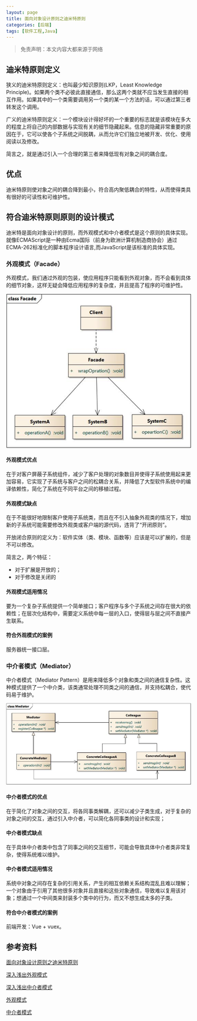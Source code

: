 ```yaml
---
layout: page
title: 面向对象设计原则之迪米特原则
categories: [后端]
tags: [软件工程,Java]
---
```


> 免责声明：本文内容大都来源于网络

## 迪米特原则定义
狭义的迪米特原则定义：也叫最少知识原则(LKP，Least Knowledge Principle)。如果两个类不必彼此直接通信，那么这两个类就不应当发生直接的相互作用。如果其中的一个类需要调用另一个类的某一个方法的话，可以通过第三者转发这个调用。

广义的迪米特原则定义：一个模块设计得好坏的一个重要的标志就是该模块在多大的程度上将自己的内部数据与实现有关的细节隐藏起来。信息的隐藏非常重要的原因在于，它可以使各个子系统之间脱耦，从而允许它们独立地被开发、优化、使用阅读以及修改。


简言之，就是通过引入一个合理的第三者来降低现有对象之间的耦合度。

## 优点
迪米特原则使对象之间的耦合降到最小，符合高内聚低耦合的特性，从而使得类具有很好的可读性和可维护性。

## 符合迪米特原则原则的设计模式
迪米特是面向对象设计的原则，而外观模式和中介者模式是这个原则的具体实现。就像ECMAScript是一种由Ecma国际（前身为欧洲计算机制造商协会）通过ECMA-262标准化的脚本程序设计语言,而JavaScript是该标准的具体实现。

### 外观模式（Facade）
外观模式，我们通过外观的包装，使应用程序只能看到外观对象，而不会看到具体的细节对象，这样无疑会降低应用程序的复杂度，并且提高了程序的可维护性。

![Facade](/images/2018/0423_01.jpg)

#### 外观模式优点
在于对客户屏蔽子系统组件，减少了客户处理的对象数目并使得子系统使用起来更加容易，它实现了子系统与客户之间的松耦合关系，并降低了大型软件系统中的编译依赖性，简化了系统在不同平台之间的移植过程。

#### 外观模式缺点
在于不能很好地限制客户使用子系统类，而且在不引入抽象外观类的情况下，增加新的子系统可能需要修改外观类或客户端的源代码，违背了“开闭原则”。

开放闭合原则的定义为：软件实体（类、模块、函数等）应该是可以扩展的，但是不可以修改。

简言之，两个特征：

* 对于扩展是开放的；
* 对于修改是关闭的

#### 外观模式适用情况
要为一个复杂子系统提供一个简单接口；客户程序与多个子系统之间存在很大的依赖性；在层次化结构中，需要定义系统中每一层的入口，使得层与层之间不直接产生联系。

#### 符合外观模式的案例
服务器统一接口层。


### 中介者模式（Mediator）
中介者模式（Mediator Pattern）是用来降低多个对象和类之间的通信复杂性。这种模式提供了一个中介类，该类通常处理不同类之间的通信，并支持松耦合，使代码易于维护。

![Mediator](/images/2018/0423_02.jpg)

#### 中介者模式的优点
在于简化了对象之间的交互，将各同事类解耦，还可以减少子类生成，对于复杂的对象之间的交互，通过引入中介者，可以简化各同事类的设计和实现；

#### 中介者模式缺点
在于具体中介者类中包含了同事之间的交互细节，可能会导致具体中介者类非常复杂，使得系统难以维护。

#### 中介者模式适用情况
系统中对象之间存在复杂的引用关系，产生的相互依赖关系结构混乱且难以理解；一个对象由于引用了其他很多对象并且直接和这些对象通信，导致难以复用该对象；想通过一个中间类来封装多个类中的行为，而又不想生成太多的子类。

#### 符合中介者模式的案例
前端开发：Vue + vuex。


## 参考资料

[面向对象设计原则之迪米特原则](https://gof.quanke.name/%E9%9D%A2%E5%90%91%E5%AF%B9%E8%B1%A1%E8%AE%BE%E8%AE%A1%E5%8E%9F%E5%88%99%E4%B9%8B%E8%BF%AA%E7%B1%B3%E7%89%B9%E6%B3%95%E5%88%99.html)

[深入浅出外观模式](https://gof.quanke.name/%E6%B7%B1%E5%85%A5%E6%B5%85%E5%87%BA%E5%A4%96%E8%A7%82%E6%A8%A1%E5%BC%8F%EF%BC%88%E4%B8%80%EF%BC%89.html)

[深入浅出中介者模式](https://gof.quanke.name/%E4%B8%AD%E4%BB%8B%E8%80%85%E6%A8%A1%E5%BC%8F-Mediator%20Pattern.html)

[外观模式](http://design-patterns.readthedocs.io/zh_CN/latest/structural_patterns/facade.html)

[中介者模式](http://design-patterns.readthedocs.io/zh_CN/latest/behavioral_patterns/mediator.html)